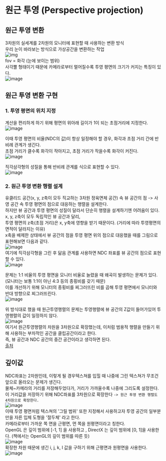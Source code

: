 # 원근 투영  (Perspective projection)
## 원근 투영 변환  
3차원의 실세계를 2차원의 모니터에 표현할 때 사용하는 변환 방식  
우리 눈이 바라보는 방식으로 가상공간을 변환하는 작업  
![img](https://github.com/user-attachments/assets/e5fc44b9-a6a1-4152-b337-6ce4ee131220)  
fov = 화각 (눈에 보이는 범위)  
사각뿔 형태이기 때문에 카메라로부터 멀어질수록 투영 평면의 크기가 커지는 특징이 있다.  
![image](https://github.com/user-attachments/assets/912d25c0-3871-4ca1-a6fb-cfafa808cbe1)  


## 원근 투영 변환 구현
### 1. 투영 평면의 위치 지정  
계산을 편리하게 하기 위해 평면의 위아래 길이가 1이 되는 초점거리에 지정한다.  
![image](https://github.com/user-attachments/assets/4a139da8-daac-48f2-8607-ab79e8c5cc0c)  

이때 투영 평면의 비율(NDC의 값)이 항상 일정해야 할 경우, 화각과 초점 거리 간에 반비례 관계가 생긴다.  
초점 거리가 클수록 화각이 작아지고, 초점 거리가 작을수록 화각이 커진다.  
![image](https://github.com/user-attachments/assets/57bfbbc7-6be1-47c5-be8d-ea05a0b96a35)  

직각삼각형의 성질을 통해 반비례 관계를 식으로 표현할 수 있다.  
![image](https://github.com/user-attachments/assets/bfb4174a-2362-4f88-8db4-fcb235dd0c89)  

### 2. 원근 투영 변환 행렬 설계  
유클리드 공간(x, y, z축이 모두 직교하는 3차원 정육면체 공간) 속 뷰 공간의 점 -> 사영 공간 속 투영 평면의 점으로 대응하는 행렬을 설계한다.  
하지만 뷰 공간과 투영 평면의 성질이 달라서 단순히 행렬을 설계하기엔 어려움이 있다.  
x, y, z축이 모두 독립적인 뷰 공간과 달리,  
투영 평면의 z축(초점 거리)은 x, y축에 영향을 받기 때문이다. (거리에 따라 투영평면의 면적이 달라지는 이유)  
x축을 배제한 상태에서 뷰 공간의 점을 투영 평면 위의 점으로 대응했을 때를 그림으로 표현해보면 다음과 같다.  
![image](https://github.com/user-attachments/assets/492d601f-ce29-440f-8988-ee67157e79cc)  
여기에 직각삼각형을 그린 후 닮음 관계를 사용하면 NDC 좌표를 뷰 공간의 점으로 표현할 수 있다.  
![image](https://github.com/user-attachments/assets/9d1b94ea-e71f-40f8-becc-d70913aca7a2)  

문제는 1:1 비율의 투영 평면을 모니터 비율로 늘렸을 때 왜곡이 발생하는 문제가 있다.  
(모니터는 보통 1:1이 아닌 4:3 등의 종횡비를 갖기 때문)  
이를 개선하기 위해 모니터의 종횡비를 찌그러뜨린 비를 곱해 투영 평면에서 모니터와 반대 방향으로 찌그러뜨린다.  
![image](https://github.com/user-attachments/assets/d3669bd9-4de5-462e-953f-396a3a66f015)  

위 방식대로 했을 때 원근투영행렬의 문제는 투영행렬에 뷰 공간의 Z값이 들어가있어 투영행렬의 값이 일정하지 않다.  
![image](https://github.com/user-attachments/assets/9f2caf51-4186-4f36-8fa7-4597c83e3a96)  
여기서 원근투영행렬의 차원을 3차원으로 확장했는데, 이처럼 범용적 행렬을 만들기 위해 사용하는 부차적인 공간을 클립공간이라고 한다.  
즉, 뷰 공간과 NDC 공간의 중간 공간이라고 생각하면 된다.  
[출처](https://openmynotepad.tistory.com/102)  

## 깊이값
NDC좌표는 2차원인데, 이렇게 될 경우텍스쳐를 입힐 때 나중에 그린 텍스쳐가 무조건 앞으로 올라오는 문제가 생긴다.  
물체~카메라의 거리를 저장해두었다가, 거리가 가까울수록 나중에 그리도록 설정한다.  
이 거리값을 저장하기 위해 NDC좌표를 3차원으로 확장한다 
```-> 원근 투영 변환 행렬도 4차원으로 확장한다.```  
![image](https://github.com/user-attachments/assets/7ae7de9c-e895-4fd8-b5df-450f8cbd07f0)  
이때 투영 평면처럼 텍스쳐의 '그릴 범위' 또한 지정해서 사용하고자 투영 공간의 일부분만을 자른 입체 도형을 '절두체' 라고 한다.  
카메라로부터 가까운 쪽 면을 근평면, 먼 쪽을 원평면이라고 칭한다.  
OpenGL 은 깊이 범위에 [-1, 1] 을 사용하고 , DirectX 는 깊이 범위에 [0, 1]을 사용한다. (책에서는 OpenGL의 깊이 범위를 따른 듯)  
![image](https://github.com/user-attachments/assets/6f592ac3-76ed-47ff-832f-d6cfacf98008)  
확장한 차원 때문에 생긴 i, j, k, l 값을 구하기 위해 근평면과 원평면을 사용한다.  
![image](https://github.com/user-attachments/assets/cd074f13-11ff-4183-a771-76af7a7be788)  
